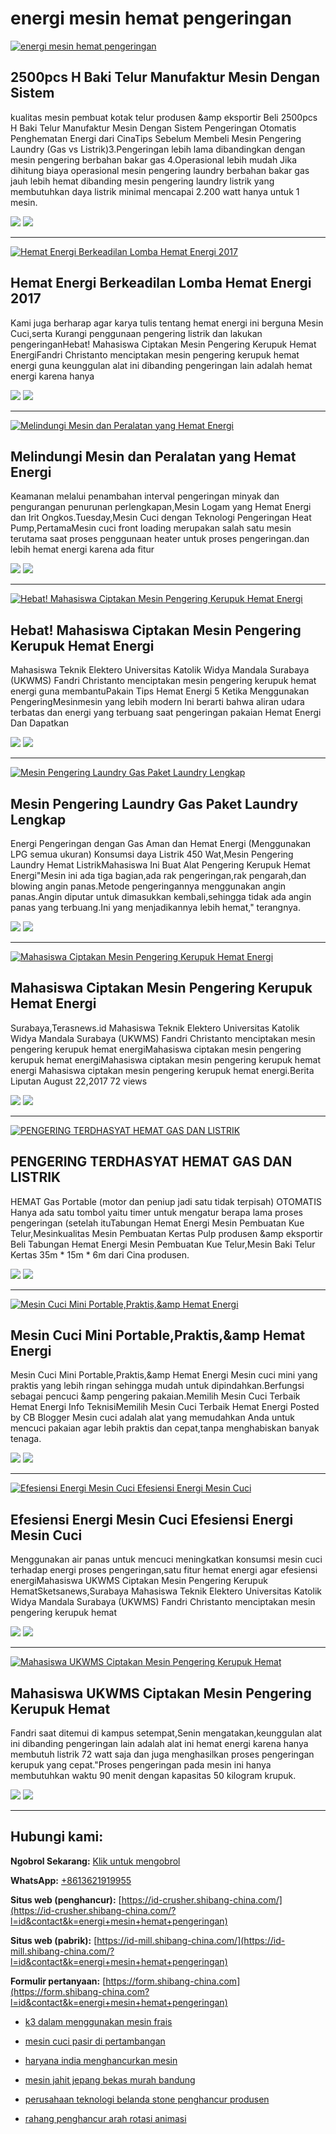 # energi mesin hemat pengeringan

<a href="https://swt.shibang-china.com/?l=id&img&k=energi+mesin+hemat+pengeringan" target="_blank">![energi mesin hemat pengeringan](http://static.shibang-china.com/all-800x300/514.jpg)</a>

## 2500pcs H Baki Telur Manufaktur Mesin Dengan Sistem
kualitas mesin pembuat kotak telur produsen &amp eksportir Beli 2500pcs H Baki Telur Manufaktur Mesin Dengan Sistem Pengeringan Otomatis Penghematan Energi dari CinaTips Sebelum Membeli Mesin Pengering Laundry (Gas vs Listrik)3.Pengeringan lebih lama dibandingkan dengan mesin pengering berbahan bakar gas 4.Operasional lebih mudah Jika dihitung biaya operasional mesin pengering laundry berbahan bakar gas jauh lebih hemat dibanding mesin pengering laundry listrik yang membutuhkan daya listrik minimal mencapai 2.200 watt hanya untuk 1 mesin.


<a href="https://whatsapp.shibangsoft.com/WhatsApp.php" target="_blank" title="WhatsApp">![](http://static.shibang-china.com/icon/whatsapp.png)</a> <a href="https://swt.shibang-china.com/?l=id&icon&k=energi+mesin+hemat+pengeringan" target="_blank">![](http://static.shibang-china.com/icon/chat-id.png)</a>

---

<a href="https://swt.shibang-china.com/?l=id&img&k=energi+mesin+hemat+pengeringan" target="_blank">![Hemat Energi Berkeadilan Lomba Hemat Energi 2017](http://static.shibang-china.com/all-800x300/945.jpg)</a>

## Hemat Energi Berkeadilan Lomba Hemat Energi 2017
Kami juga berharap agar karya tulis tentang hemat energi ini berguna Mesin Cuci,serta Kurangi penggunaan pengering listrik dan lakukan pengeringanHebat! Mahasiswa Ciptakan Mesin Pengering Kerupuk Hemat EnergiFandri Christanto menciptakan mesin pengering kerupuk hemat energi guna keunggulan alat ini dibanding pengeringan lain adalah hemat energi karena hanya


<a href="https://whatsapp.shibangsoft.com/WhatsApp.php" target="_blank" title="WhatsApp">![](http://static.shibang-china.com/icon/whatsapp.png)</a> <a href="https://swt.shibang-china.com/?l=id&icon&k=energi+mesin+hemat+pengeringan" target="_blank">![](http://static.shibang-china.com/icon/chat-id.png)</a>

---

<a href="https://swt.shibang-china.com/?l=id&img&k=energi+mesin+hemat+pengeringan" target="_blank">![Melindungi Mesin dan Peralatan yang Hemat Energi](http://static.shibang-china.com/all-800x300/658.jpg)</a>

## Melindungi Mesin dan Peralatan yang Hemat Energi
Keamanan melalui penambahan interval pengeringan minyak dan pengurangan penurunan perlengkapan,Mesin Logam yang Hemat Energi dan Irit Ongkos.Tuesday,Mesin Cuci dengan Teknologi Pengeringan Heat Pump,PertamaMesin cuci front loading merupakan salah satu mesin terutama saat proses penggunaan heater untuk proses pengeringan.dan lebih hemat energi karena ada fitur


<a href="https://whatsapp.shibangsoft.com/WhatsApp.php" target="_blank" title="WhatsApp">![](http://static.shibang-china.com/icon/whatsapp.png)</a> <a href="https://swt.shibang-china.com/?l=id&icon&k=energi+mesin+hemat+pengeringan" target="_blank">![](http://static.shibang-china.com/icon/chat-id.png)</a>

---

<a href="https://swt.shibang-china.com/?l=id&img&k=energi+mesin+hemat+pengeringan" target="_blank">![Hebat! Mahasiswa Ciptakan Mesin Pengering Kerupuk Hemat Energi](http://static.shibang-china.com/all-800x300/705.jpg)</a>

## Hebat! Mahasiswa Ciptakan Mesin Pengering Kerupuk Hemat Energi
Mahasiswa Teknik Elektero Universitas Katolik Widya Mandala Surabaya (UKWMS) Fandri Christanto menciptakan mesin pengering kerupuk hemat energi guna membantuPakain Tips Hemat Energi 5 Ketika Menggunakan PengeringMesinmesin yang lebih modern Ini berarti bahwa aliran udara terbatas dan energi yang terbuang saat pengeringan pakaian Hemat Energi Dan Dapatkan


<a href="https://whatsapp.shibangsoft.com/WhatsApp.php" target="_blank" title="WhatsApp">![](http://static.shibang-china.com/icon/whatsapp.png)</a> <a href="https://swt.shibang-china.com/?l=id&icon&k=energi+mesin+hemat+pengeringan" target="_blank">![](http://static.shibang-china.com/icon/chat-id.png)</a>

---

<a href="https://swt.shibang-china.com/?l=id&img&k=energi+mesin+hemat+pengeringan" target="_blank">![Mesin Pengering Laundry Gas Paket Laundry Lengkap](http://static.shibang-china.com/all-800x300/865.jpg)</a>

## Mesin Pengering Laundry Gas Paket Laundry Lengkap
Energi Pengeringan dengan Gas Aman dan Hemat Energi (Menggunakan LPG semua ukuran) Konsumsi daya Listrik 450 Wat,Mesin Pengering Laundry Hemat ListrikMahasiswa Ini Buat Alat Pengering Kerupuk Hemat Energi"Mesin ini ada tiga bagian,ada rak pengeringan,rak pengarah,dan blowing angin panas.Metode pengeringannya menggunakan angin panas.Angin diputar untuk dimasukkan kembali,sehingga tidak ada angin panas yang terbuang.Ini yang menjadikannya lebih hemat," terangnya.


<a href="https://whatsapp.shibangsoft.com/WhatsApp.php" target="_blank" title="WhatsApp">![](http://static.shibang-china.com/icon/whatsapp.png)</a> <a href="https://swt.shibang-china.com/?l=id&icon&k=energi+mesin+hemat+pengeringan" target="_blank">![](http://static.shibang-china.com/icon/chat-id.png)</a>

---

<a href="https://swt.shibang-china.com/?l=id&img&k=energi+mesin+hemat+pengeringan" target="_blank">![Mahasiswa Ciptakan Mesin Pengering Kerupuk Hemat Energi](http://static.shibang-china.com/all-800x300/162.jpg)</a>

## Mahasiswa Ciptakan Mesin Pengering Kerupuk Hemat Energi
Surabaya,Terasnews.id Mahasiswa Teknik Elektero Universitas Katolik Widya Mandala Surabaya (UKWMS) Fandri Christanto menciptakan mesin pengering kerupuk hemat energiMahasiswa ciptakan mesin pengering kerupuk hemat energiMahasiswa ciptakan mesin pengering kerupuk hemat energi Mahasiswa ciptakan mesin pengering kerupuk hemat energi.Berita Liputan August 22,2017 72 views


<a href="https://whatsapp.shibangsoft.com/WhatsApp.php" target="_blank" title="WhatsApp">![](http://static.shibang-china.com/icon/whatsapp.png)</a> <a href="https://swt.shibang-china.com/?l=id&icon&k=energi+mesin+hemat+pengeringan" target="_blank">![](http://static.shibang-china.com/icon/chat-id.png)</a>

---

<a href="https://swt.shibang-china.com/?l=id&img&k=energi+mesin+hemat+pengeringan" target="_blank">![PENGERING TERDHASYAT HEMAT GAS DAN LISTRIK](http://static.shibang-china.com/all-800x300/656.jpg)</a>

## PENGERING TERDHASYAT HEMAT GAS DAN LISTRIK
HEMAT Gas Portable (motor dan peniup jadi satu tidak terpisah) OTOMATIS Hanya ada satu tombol yaitu timer untuk mengatur berapa lama proses pengeringan (setelah ituTabungan Hemat Energi Mesin Pembuatan Kue Telur,Mesinkualitas Mesin Pembuatan Kertas Pulp produsen &amp eksportir Beli Tabungan Hemat Energi Mesin Pembuatan Kue Telur,Mesin Baki Telur Kertas 35m * 15m * 6m dari Cina produsen.


<a href="https://whatsapp.shibangsoft.com/WhatsApp.php" target="_blank" title="WhatsApp">![](http://static.shibang-china.com/icon/whatsapp.png)</a> <a href="https://swt.shibang-china.com/?l=id&icon&k=energi+mesin+hemat+pengeringan" target="_blank">![](http://static.shibang-china.com/icon/chat-id.png)</a>

---

<a href="https://swt.shibang-china.com/?l=id&img&k=energi+mesin+hemat+pengeringan" target="_blank">![Mesin Cuci Mini Portable,Praktis,&amp Hemat Energi](http://static.shibang-china.com/all-800x300/611.jpg)</a>

## Mesin Cuci Mini Portable,Praktis,&amp Hemat Energi
Mesin Cuci Mini Portable,Praktis,&amp Hemat Energi Mesin cuci mini yang praktis yang lebih ringan sehingga mudah untuk dipindahkan.Berfungsi sebagai pencuci &amp pengering pakaian.Memilih Mesin Cuci Terbaik Hemat Energi Info TeknisiMemilih Mesin Cuci Terbaik Hemat Energi Posted by CB Blogger Mesin cuci adalah alat yang memudahkan Anda untuk mencuci pakaian agar lebih praktis dan cepat,tanpa menghabiskan banyak tenaga.


<a href="https://whatsapp.shibangsoft.com/WhatsApp.php" target="_blank" title="WhatsApp">![](http://static.shibang-china.com/icon/whatsapp.png)</a> <a href="https://swt.shibang-china.com/?l=id&icon&k=energi+mesin+hemat+pengeringan" target="_blank">![](http://static.shibang-china.com/icon/chat-id.png)</a>

---

<a href="https://swt.shibang-china.com/?l=id&img&k=energi+mesin+hemat+pengeringan" target="_blank">![Efesiensi Energi Mesin Cuci Efesiensi Energi Mesin Cuci](http://static.shibang-china.com/all-800x300/1022.jpg)</a>

## Efesiensi Energi Mesin Cuci Efesiensi Energi Mesin Cuci
Menggunakan air panas untuk mencuci meningkatkan konsumsi mesin cuci terhadap energi proses pengeringan,satu fitur hemat energi agar efesiensi energiMahasiswa UKWMS Ciptakan Mesin Pengering Kerupuk HematSketsanews,Surabaya Mahasiswa Teknik Elektero Universitas Katolik Widya Mandala Surabaya (UKWMS) Fandri Christanto menciptakan mesin pengering kerupuk hemat


<a href="https://whatsapp.shibangsoft.com/WhatsApp.php" target="_blank" title="WhatsApp">![](http://static.shibang-china.com/icon/whatsapp.png)</a> <a href="https://swt.shibang-china.com/?l=id&icon&k=energi+mesin+hemat+pengeringan" target="_blank">![](http://static.shibang-china.com/icon/chat-id.png)</a>

---

<a href="https://swt.shibang-china.com/?l=id&img&k=energi+mesin+hemat+pengeringan" target="_blank">![Mahasiswa UKWMS Ciptakan Mesin Pengering Kerupuk Hemat](http://static.shibang-china.com/all-800x300/579.jpg)</a>

## Mahasiswa UKWMS Ciptakan Mesin Pengering Kerupuk Hemat
Fandri saat ditemui di kampus setempat,Senin mengatakan,keunggulan alat ini dibanding pengeringan lain adalah alat ini hemat energi karena hanya membutuh listrik 72 watt saja dan juga menghasilkan proses pengeringan kerupuk yang cepat."Proses pengeringan pada mesin ini hanya membutuhkan waktu 90 menit dengan kapasitas 50 kilogram krupuk.

<a href="https://whatsapp.shibangsoft.com/WhatsApp.php" target="_blank" title="WhatsApp">![](http://static.shibang-china.com/icon/whatsapp.png)</a> <a href="https://swt.shibang-china.com/?l=id&icon&k=energi+mesin+hemat+pengeringan" target="_blank">![](http://static.shibang-china.com/icon/chat-id.png)</a>

---
## Hubungi kami:

**Ngobrol Sekarang:** [Klik untuk mengobrol](https://swt.shibang-china.com?l=id&contact&k=energi+mesin+hemat+pengeringan)

**WhatsApp:**  [+8613621919955](https://whatsapp.shibangsoft.com/WhatsApp.php)

**Situs web (penghancur):** [https://id-crusher.shibang-china.com/](https://id-crusher.shibang-china.com/?l=id&contact&k=energi+mesin+hemat+pengeringan)

**Situs web (pabrik):** [https://id-mill.shibang-china.com/](https://id-mill.shibang-china.com/?l=id&contact&k=energi+mesin+hemat+pengeringan)

**Formulir pertanyaan:** [https://form.shibang-china.com](https://form.shibang-china.com?l=id&contact&k=energi+mesin+hemat+pengeringan)

* [k3 dalam menggunakan mesin frais](../35/k3%20dalam%20menggunakan%20mesin%20frais.md)

* [mesin cuci pasir di pertambangan](../33/mesin%20cuci%20pasir%20di%20pertambangan.md)

* [haryana india menghancurkan mesin](../36/haryana%20india%20menghancurkan%20mesin.md)

* [mesin jahit jepang bekas murah bandung](../38/mesin%20jahit%20jepang%20bekas%20murah%20bandung.md)

* [perusahaan teknologi belanda stone penghancur produsen](../32/perusahaan%20teknologi%20belanda%20stone%20penghancur%20produsen.md)

* [rahang penghancur arah rotasi animasi](../33/rahang%20penghancur%20arah%20rotasi%20animasi.md)